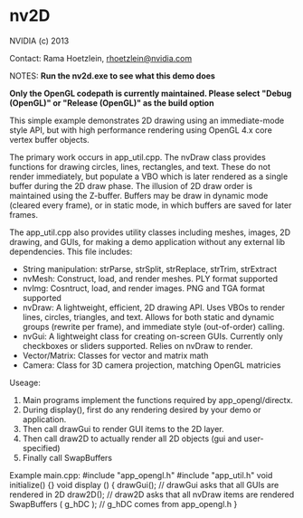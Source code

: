 nv2D
===============
NVIDIA (c) 2013

Contact:  Rama Hoetzlein, rhoetzlein@nvidia.com

NOTES:
<b>Run the nv2d.exe to see what this demo does</b>

<b>Only the OpenGL codepath is currently maintained. Please select 
"Debug (OpenGL)" or "Release (OpenGL)" as the build option</b>

This simple example demonstrates 2D drawing using an immediate-mode 
style API, but with high performance rendering using OpenGL 4.x core 
vertex buffer objects.

The primary work occurs in app_util.cpp. The nvDraw class provides functions
for drawing circles, lines, rectangles, and text. These do not render immediately,
but populate a VBO which is later rendered as a single buffer during 
the 2D draw phase. The illusion of 2D draw order is maintained using the Z-buffer.
Buffers may be draw in dynamic mode (cleared every frame), or in static mode,
in which buffers are saved for later frames.

The app_util.cpp also provides utility classes including meshes, images, 
2D drawing, and GUIs, for making a demo application without any external 
lib dependencies. This file includes:
 - String manipulation: strParse, strSplit, strReplace, strTrim, strExtract
 - nvMesh: Construct, load, and render meshes. PLY format supported
 - nvImg: Cosntruct, load, and render images. PNG and TGA format supported
 - nvDraw: A lightweight, efficient, 2D drawing API. Uses VBOs to render
    lines, circles, triangles, and text. Allows for both static and dynamic 
    groups (rewrite per frame), and immediate style (out-of-order) calling.
 - nvGui: A lightweight class for creating on-screen GUIs. Currently only checkboxes
     or sliders supported. Relies on nvDraw to render.
 - Vector/Matrix: Classes for vector and matrix math
 - Camera: Class for 3D camera projection, matching OpenGL matricies

Useage: 
   1. Main programs implement the functions required by app_opengl/directx.
   2. During display(), first do any rendering desired by your demo or application.
   3. Then call drawGui to render GUI items to the 2D layer.
   4. Then call draw2D to actually render all 2D objects (gui and user-specified)
   5. Finally call SwapBuffers 

Example main.cpp:
   #include "app_opengl.h"
   #include "app_util.h"
   void initialize() {}
   void display () {
       drawGui();		// drawGui asks that all GUIs are rendered in 2D
       draw2D();		// draw2D asks that all nvDraw items are rendered
       SwapBuffers ( g_hDC );	// g_hDC comes from app_opengl.h
   }
